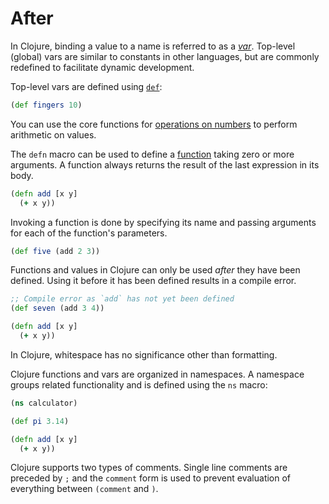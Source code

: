 # After

In Clojure, binding a value to a name is referred to as a [_var_][vars]. Top-level (global) vars are similar to constants in other languages, but are commonly redefined to facilitate dynamic development.

Top-level vars are defined using [`def`][def]:

```clojure
(def fingers 10)
```

You can use the core functions for [operations on numbers][operators] to perform arithmetic on values.

The `defn` macro can be used to define a [function][functions] taking zero or more arguments. A function always returns the result of the last expression in its body.

```clojure
(defn add [x y]
  (+ x y))
```

Invoking a function is done by specifying its name and passing arguments for each of the function's parameters.

```clojure
(def five (add 2 3))
```

Functions and values in Clojure can only be used _after_ they have been defined. Using it before it has been defined results in a compile error.

```clojure
;; Compile error as `add` has not yet been defined
(def seven (add 3 4))

(defn add [x y]
  (+ x y))
```

In Clojure, whitespace has no significance other than formatting.

Clojure functions and vars are organized in namespaces. A namespace groups related functionality and is defined using the `ns` macro:

```clojure
(ns calculator)

(def pi 3.14)

(defn add [x y]
  (+ x y))
```

Clojure supports two types of comments. Single line comments are preceded by `;` and the `comment` form is used to prevent evaluation of everything between `(comment` and `)`.

[def]: https://clojure.org/guides/learn/syntax#_def
[vars]: https://clojure.org/reference/vars
[functions]: https://clojure.org/guides/learn/functions
[operators]: https://clojuredocs.org/quickref#numbers
